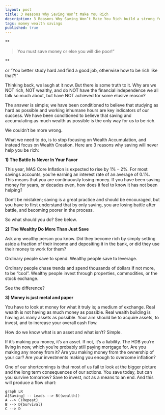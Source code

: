 ```yaml
---
layout: post
title: 3 Reasons Why Saving Won’t Make You Rich
description: 3 Reasons Why Saving Won’t Make You Rich build a strong foundation to build and create more wealth
tags: money wealth savings
published: true
---
```


**

> You must save money or else you will die poor!”

**

or “You better study hard and find a good job, otherwise how to be rich like that?!”

Thinking back, we laugh at it now. But there is some truth to it. Why are we NOT rich, NOT wealthy, and do NOT have the financial independence we all talk so much about, but have NOT achieved for some elusive reason?

The answer is simple; we have been conditioned to believe that studying as hard as possible and working inhumane hours are key indicators of our success. We have been conditioned to believe that saving and accumulating as much wealth as possible is the only way for us to be rich.

We couldn’t be more wrong.

What we need to do, is to stop focusing on Wealth Accumulation, and instead focus on Wealth Creation. Here are 3 reasons why saving will never help you be rich:

**1) The Battle Is Never In Your Favor**

This year, MAS Core Inflation is expected to rise by 1% – 2%. For most savings accounts, you’re earning an interest rate of an average of 0.1%. This means that you are continuously losing money. If you have been saving money for years, or decades even, how does it feel to know it has not been helping?

Don’t be mistaken; saving is a great practice and should be encouraged, but you have to first understand that by only saving, you are losing battle after battle, and becoming poorer in the process.

So what should you do? See below.

**2) The Wealthy Do More Than Just Save**

Ask any wealthy person you know. Did they become rich by simply setting aside a fraction of their income and depositing it in the bank, or did they use their money to work for them?

Ordinary people save to spend. Wealthy people save to leverage.

Ordinary people chase trends and spend thousands of dollars if not more, to be “cool”. Wealthy people invest through properties, commodities, or the stock exchange.

See the difference?

**3) Money is just metal and paper**

You have to look at money for what it truly is; a medium of exchange. Real wealth is not having as much money as possible. Real wealth building is having as many assets as possible. Your aim should be to acquire assets, to invest, and to increase your overall cash flow.

How do we know what is an asset and what isn’t? Simple.

If it’s making you money, it’s an asset. If not, it’s a liability. The HDB you’re living in now, which you’re probably still paying mortgage for. Are you making any money from it? Are you making money from the ownership of your car? Are your investments making you enough to overcome inflation?

One of our shortcomings is that most of us fail to look at the bigger picture and the long term consequences of our actions. You save today, but can you survive tomorrow? Save to invest, not as a means to an end.
And this will produce a flow chart:

```mermaid
graph LR
A[Saving] -- Leads --> B((wealth))
A --> C(Repeat)
B --> D{Survival}
C --> D
```
